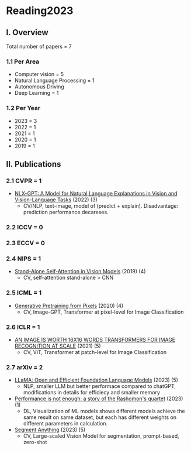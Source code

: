 # Reading2023

## I. Overview 

Total number of papers = 7

### 1.1 Per Area
* Computer vision = 5
* Natural Language Processing = 1
* Autonomous Driving 
* Deep Learning = 1

### 1.2 Per Year 
* 2023 = 3
* 2022 = 1
* 2021 = 1
* 2020 = 1
* 2019 = 1

## II. Publications
### 2.1 CVPR = 1
* [NLX-GPT: A Model for Natural Language Explanations in Vision and Vision-Language Tasks](https://github.com/fawazsammani/nlxgpt) (2022) (3)
    * CV/NLP, text-image, model of (predict + explain). Disadvantage: prediction performance decareses.  

### 2.2 ICCV = 0 

### 2.3 ECCV = 0

### 2.4 NIPS = 1
* [Stand-Alone Self-Attention in Vision Models](https://proceedings.neurips.cc/paper/2019/file/3416a75f4cea9109507cacd8e2f2aefc-Paper.pdf) (2019) (4)
    * CV, self-attention stand-alone > CNN

### 2.5 ICML = 1
* [Generative Pretraining from Pixels](https://openai.com/research/image-gpt) (2020) (4)
    * CV, Image-GPT, Transformer at pixel-level for Image Classification

### 2.6 ICLR = 1
* [AN IMAGE IS WORTH 16X16 WORDS TRANSFORMERS FOR IMAGE RECOGNITION AT SCALE](https://openreview.net/forum?id=YicbFdNTTy) (2021) (5)
    * CV, ViT, Transformer at patch-level for Image Classification 
    
### 2.7 arXiv = 2
* [LLaMA: Open and Efficient Foundation Language Models](https://arxiv.org/abs/2302.13971) (2023) (5)
    * NLP, smaller LLM but better performace compared to chatGPT, modifications in details for efficiecy and smaller memory
* [Performance is not enough: a story of the Rashomon's quartet](https://arxiv.org/abs/2302.13356) (2023) (1)
    * DL, Visualization of ML models shows different models achieve the same result on same dataset, but each has different weights on different parameters in calculation. 
* [Segment Anything](https://arxiv.org/pdf/2304.02643.pdf)  (2023)  (5)
    * CV, Large-scaled Vision Model for segmentation, prompt-based, zero-shot
